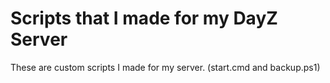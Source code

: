 # Scripts that I made for my DayZ Server 
These are custom scripts I made for my server. (start.cmd and backup.ps1)
